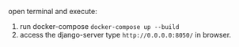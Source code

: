 open terminal and execute:

1. run docker-compose
`docker-compose up --build`
2. access the django-server
type `http://0.0.0.0:8050/` in browser.

